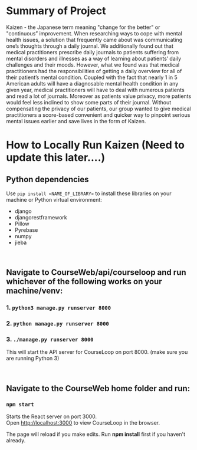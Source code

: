 # Summary of Project

Kaizen - the Japanese term meaning "change for the better" or "continuous” improvement. When researching ways to cope with mental health issues, a solution that frequently came about was communicating one’s thoughts through a daily journal. We additionally found out that medical practitioners prescribe daily journals to patients suffering from mental disorders and illnesses as a way of learning about patients’ daily challenges and their moods. However, what we found was that medical practitioners had the responsibilities of getting a daily overview for all of their patient’s mental condition. Coupled with the fact that nearly 1 in 5 American adults will have a diagnosable mental health condition in any given year, medical practitioners will have to deal with numerous patients and read a lot of journals. Moreover as patients value privacy, more patients would feel less inclined to show some parts of their journal. Without compensating the privacy of our patients, our group wanted to give medical practitioners a score-based convenient and quicker way to pinpoint serious mental issues earlier and save lives in the form of Kaizen.

# How to Locally Run Kaizen (Need to update this later....)


## Python dependencies 
Use `pip install <NAME_OF_LIBRARY>` to install these libraries on your machine or Python virtual environment:
- django
- djangorestframework
- Pillow
- Pyrebase
- numpy
- jieba 

<br>

## Navigate to CourseWeb/api/courseloop and run whichever of the following works on your machine/venv:
### 1. `python3 manage.py runserver 8000`
### 2. `python manage.py runserver 8000`
### 3. `./manage.py runserver 8000`
This will start the API server for CourseLoop on port 8000. (make sure you are running Python 3)



<br>

## Navigate to the CourseWeb home folder and run:
### `npm start`

Starts the React server on port 3000.<br />
Open [http://localhost:3000](http://localhost:3000) to view CourseLoop in the browser.

The page will reload if you make edits. Run **npm install** first if you haven't already.<br />
